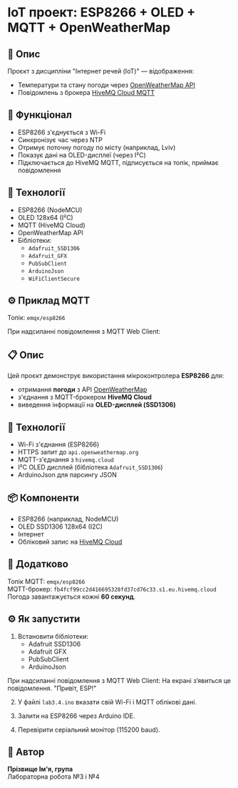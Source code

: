 # IoT проект: ESP8266 + OLED + MQTT + OpenWeatherMap

## 🔧 Опис
Проєкт з дисципліни "Інтернет речей (IoT)" — відображення:
- Температури та стану погоди через [OpenWeatherMap API](https://openweathermap.org/)
- Повідомлень з брокера [HiveMQ Cloud MQTT](https://www.hivemq.com/mqtt-cloud-broker/)

## 🧠 Функціонал
- ESP8266 з'єднується з Wi-Fi
- Синхронізує час через NTP
- Отримує поточну погоду по місту (наприклад, Lviv)
- Показує дані на OLED-дисплеї (через I²C)
- Підключається до HiveMQ MQTT, підписується на топік, приймає повідомлення

## 🧪 Технології
- ESP8266 (NodeMCU)
- OLED 128x64 (I²C)
- MQTT (HiveMQ Cloud)
- OpenWeatherMap API
- Бібліотеки:
  - `Adafruit_SSD1306`
  - `Adafruit_GFX`
  - `PubSubClient`
  - `ArduinoJson`
  - `WiFiClientSecure`

## ⚙️ Приклад MQTT
Топік: `emqx/esp8266`

При надсиланні повідомлення з MQTT Web Client:


## 📋 Опис
Цей проєкт демонструє використання мікроконтролера **ESP8266** для:
- отримання **погоди** з API [OpenWeatherMap](https://openweathermap.org/)
- з'єднання з MQTT-брокером **HiveMQ Cloud**
- виведення інформації на **OLED-дисплей (SSD1306)**

## 🧠 Технології
- Wi-Fi з'єднання (ESP8266)
- HTTPS запит до `api.openweathermap.org`
- MQTT-з'єднання з `hivemq.cloud`
- I²C OLED дисплей (бібліотека `Adafruit_SSD1306`)
- ArduinoJson для парсингу JSON

## 📦 Компоненти
- ESP8266 (наприклад, NodeMCU)
- OLED SSD1306 128x64 (I2C)
- Інтернет
- Обліковий запис на [HiveMQ Cloud](https://console.hivemq.cloud/)

## 📡 Додатково
Топік MQTT: `emqx/esp8266`  
MQTT-брокер: `fb4fcf99cc2d416695328fd37cd76c33.s1.eu.hivemq.cloud`  
Погода завантажується кожні **60 секунд**.

## ⚙️ Як запустити
1. Встановити бібліотеки:
    - Adafruit SSD1306
    - Adafruit GFX
    - PubSubClient
    - ArduinoJson

При надсиланні повідомлення з MQTT Web Client:
На екрані з’явиться це повідомлення. "Привіт, ESP!"

2. У файлі `lab3.4.ino` вказати свій Wi-Fi і MQTT облікові дані.

3. Залити на ESP8266 через Arduino IDE.

4. Перевірити серіальний монітор (115200 baud).

## 🔗 Автор
**Прізвище Ім'я, група**  
Лабораторна робота №3 і №4
